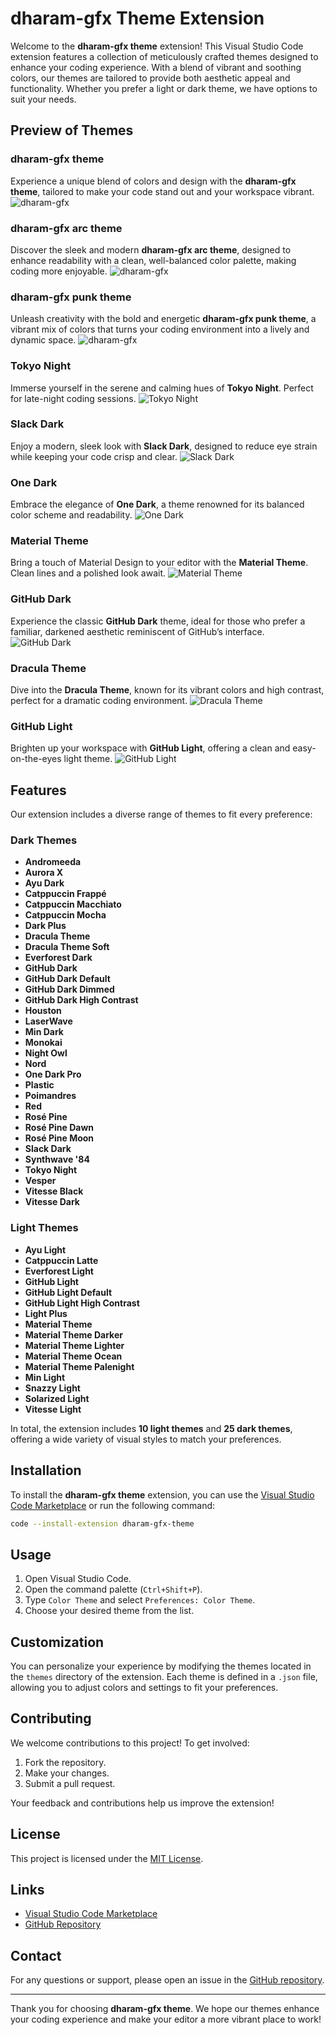 
# dharam-gfx Theme Extension

Welcome to the **dharam-gfx theme** extension! This Visual Studio Code extension features a collection of meticulously crafted themes designed to enhance your coding experience. With a blend of vibrant and soothing colors, our themes are tailored to provide both aesthetic appeal and functionality. Whether you prefer a light or dark theme, we have options to suit your needs.

## Preview of Themes

### dharam-gfx theme
Experience a unique blend of colors and design with the **dharam-gfx theme**, tailored to make your code stand out and your workspace vibrant.
![dharam-gfx](https://raw.githubusercontent.com/dharam-gfx/dharam-gfx-theme/master/themePreviewImages/dharam-gfx%20theme.png)

### dharam-gfx arc theme
Discover the sleek and modern **dharam-gfx arc theme**, designed to enhance readability with a clean, well-balanced color palette, making coding more enjoyable.
![dharam-gfx](https://raw.githubusercontent.com/dharam-gfx/dharam-gfx-theme/master/themePreviewImages/dharam-gfx-arc-theme.png)

### dharam-gfx punk theme
Unleash creativity with the bold and energetic **dharam-gfx punk theme**, a vibrant mix of colors that turns your coding environment into a lively and dynamic space.
![dharam-gfx](https://raw.githubusercontent.com/dharam-gfx/dharam-gfx-theme/master/themePreviewImages/dharam-gfx-punk-theme.png)

### Tokyo Night
Immerse yourself in the serene and calming hues of **Tokyo Night**. Perfect for late-night coding sessions.
![Tokyo Night](https://github.com/dharam-gfx/dharam-gfx-theme/blob/master/themePreviewImages/Tokyo%20Night.png?raw=true)

### Slack Dark
Enjoy a modern, sleek look with **Slack Dark**, designed to reduce eye strain while keeping your code crisp and clear.
![Slack Dark](https://github.com/dharam-gfx/dharam-gfx-theme/blob/master/themePreviewImages/Slack%20Dark.png?raw=true)

### One Dark
Embrace the elegance of **One Dark**, a theme renowned for its balanced color scheme and readability.
![One Dark](https://github.com/dharam-gfx/dharam-gfx-theme/blob/master/themePreviewImages/One%20Dark.png?raw=true)

### Material Theme
Bring a touch of Material Design to your editor with the **Material Theme**. Clean lines and a polished look await.
![Material Theme](https://github.com/dharam-gfx/dharam-gfx-theme/blob/master/themePreviewImages/Material%20Theme.png?raw=true)

### GitHub Dark
Experience the classic **GitHub Dark** theme, ideal for those who prefer a familiar, darkened aesthetic reminiscent of GitHub’s interface.
![GitHub Dark](https://github.com/dharam-gfx/dharam-gfx-theme/blob/master/themePreviewImages/GitHub%20Dark.png?raw=true)

### Dracula Theme
Dive into the **Dracula Theme**, known for its vibrant colors and high contrast, perfect for a dramatic coding environment.
![Dracula Theme](https://github.com/dharam-gfx/dharam-gfx-theme/blob/master/themePreviewImages/Dracula%20Theme.png?raw=true)

### GitHub Light
Brighten up your workspace with **GitHub Light**, offering a clean and easy-on-the-eyes light theme.
![GitHub Light](https://github.com/dharam-gfx/dharam-gfx-theme/blob/master/themePreviewImages/GitHub%20Light.png?raw=true)
## Features

Our extension includes a diverse range of themes to fit every preference:

### Dark Themes
- **Andromeeda**
- **Aurora X**
- **Ayu Dark**
- **Catppuccin Frappé**
- **Catppuccin Macchiato**
- **Catppuccin Mocha**
- **Dark Plus**
- **Dracula Theme**
- **Dracula Theme Soft**
- **Everforest Dark**
- **GitHub Dark**
- **GitHub Dark Default**
- **GitHub Dark Dimmed**
- **GitHub Dark High Contrast**
- **Houston**
- **LaserWave**
- **Min Dark**
- **Monokai**
- **Night Owl**
- **Nord**
- **One Dark Pro**
- **Plastic**
- **Poimandres**
- **Red**
- **Rosé Pine**
- **Rosé Pine Dawn**
- **Rosé Pine Moon**
- **Slack Dark**
- **Synthwave '84**
- **Tokyo Night**
- **Vesper**
- **Vitesse Black**
- **Vitesse Dark**

### Light Themes
- **Ayu Light**
- **Catppuccin Latte**
- **Everforest Light**
- **GitHub Light**
- **GitHub Light Default**
- **GitHub Light High Contrast**
- **Light Plus**
- **Material Theme**
- **Material Theme Darker**
- **Material Theme Lighter**
- **Material Theme Ocean**
- **Material Theme Palenight**
- **Min Light**
- **Snazzy Light**
- **Solarized Light**
- **Vitesse Light**

In total, the extension includes **10 light themes** and **25 dark themes**, offering a wide variety of visual styles to match your preferences.

## Installation

To install the **dharam-gfx theme** extension, you can use the [Visual Studio Code Marketplace](https://marketplace.visualstudio.com/) or run the following command:

```bash
code --install-extension dharam-gfx-theme
```

## Usage

1. Open Visual Studio Code.
2. Open the command palette (`Ctrl+Shift+P`).
3. Type `Color Theme` and select `Preferences: Color Theme`.
4. Choose your desired theme from the list.

## Customization

You can personalize your experience by modifying the themes located in the `themes` directory of the extension. Each theme is defined in a `.json` file, allowing you to adjust colors and settings to fit your preferences.

## Contributing

We welcome contributions to this project! To get involved:

1. Fork the repository.
2. Make your changes.
3. Submit a pull request.

Your feedback and contributions help us improve the extension!

## License

This project is licensed under the [MIT License](LICENSE).

## Links

- [Visual Studio Code Marketplace](https://marketplace.visualstudio.com/)
- [GitHub Repository](https://github.com/dharam-gfx/dharam-gfx-theme)

## Contact

For any questions or support, please open an issue in the [GitHub repository](https://github.com/dharam-gfx/dharam-gfx-theme).

---

Thank you for choosing **dharam-gfx theme**. We hope our themes enhance your coding experience and make your editor a more vibrant place to work!


